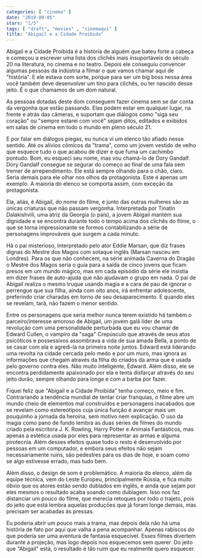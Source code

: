 ```yaml
---
categories: [ "cinema" ]
date: "2019-09-05"
stars: "1/5"
tags: [ "draft", "movies" , "cinemaqui" ]
title: "Abigail e a Cidade Proibida"
---
```

Abigail e a Cidade Proibida é a história de alguém que bateu forte a
cabeça e começou a escrever uma lista dos clichês mais insuportáveis
do século 20 na literatura, no cinema e no teatro. Depois ele conseguiu
convencer algumas pessoas da indústria a filmar o que vamos chamar
aqui de "história". E ele estava com sorte, porque para ser um big
boss nessa área você também deve desenvolver um tino para clichês,
ou ter nascido desse jeito. É o que chamamos de um dom natural.

As pessoas dotadas deste dom conseguem fazer cinema sem se dar conta
da vergonha que estão passando. Elas podem estar em qualquer lugar,
na frente e atrás das câmeras, e suportam que diálogos como "siga
seu coração" ou "sempre estarei com você" sejam ditos, editados e
exibidos em salas de cinema em todo o mundo em pleno século 21.

E por falar em diálogos piegas, eu nunca vi um elenco tão afiado nesse
sentido. Até os alívios cômicos da "trama", como um jovem vestido
de velho que esquece tudo o que acabou de dizer e que fuma um cachimbo
pontudo. Bom, eu esqueci seu nome, mas vou chamá-lo de Dory Gandalf. Dory
Gandalf consegue se segurar do começo ao final de uma fala sem tremer de
arrependimento. Ele está sempre olhando para o chão, claro. Seria demais
para ele olhar nos olhos da protagonista. Este é apenas um exemplo. A
maioria do elenco se comporta assim, com exceção da protagonista.

Ela, aliás, é Abigail, do nome do filme, e junto das outras mulheres
são as únicas criaturas que não passam vergonha. Interpretada por
Tinatin Dalakishvili, uma atriz da Georgia (o país), a jovem Abigail
mantém sua dignidade e se encontra durante todo o tempo acima dos
clichês do filme, o que se torna impressionante se formos contabilizando
a série de personagens improváveis que surgem a cada minuto.

Há o pai misterioso, interpretado pelo ator Eddie Marsan, que diz
frases dignas do Mestre dos Magos com sotaque inglês (Marsan nasceu em
Londres). Para os que não conhecem, na série animada Caverna do Dragão
o Mestre dos Magos seria o guia para a saída de cinco jovens que ficam
presos em um mundo mágico, mas em cada episódio da série ele insistia
em dizer frases de auto-ajuda que não ajudavam o grupo em nada. O pai de
Abigail realiza o mesmo truque usando magia e a cara de pau de ignorar o
perrengue que sua filha, ainda com oito anos, irá enfrentar adolescente,
preferindo criar charadas em torno de seu desaparecimento. E quando eles
se revelam, tarã, não fazem o menor sentido.

Entre os personagens que seria melhor nunca terem existido há também
o parceiro/interesse amoroso de Abigail, um jovem galã líder de
uma revolução com uma personalidade perturbada que eu vou chamar de
Edward Cullen, o vampiro da "saga" Crepúsculo que através de seus
atos psicóticos e possessivos assombrava a vida de sua amada Bella, a
ponto de se casar com ela e agredi-la na primeira noite juntos. Edward
está liderando uma revolta na cidade cercada pelo medo e por um muro,
mas ignora as informações que chegam através da filha do criados
da arma que é usada pelo governo contra eles. Não muito inteligente,
Edward. Além disso, ele se encontra perdidamente apaixonado por ela e
tenta disfarçar através do seu jeito durão, sempre olhando para longe
e com a barba por fazer.

Fiquei feliz que "Abigail e a Cidade Proibida" tenha começo, meio e
fim. Contrariando a tendência mundial de tentar criar franquias, o filme
abre um mundo cheio de elementos mal construídos e personagens inacabados
que se revelam como estereótipos cuja única função é avançar mais
um pouquinho a jornada da heroína, sem motivo nem explicação. O uso
da magia como pano de fundo lembra as duas séries de filmes do mundo
criado pela escritora J. K. Rowling, Harry Potter e Animais Fantásticos,
mas apenas a estética usada por eles para representar as armas e alguma
pirotecnia. Além desses efeitos quase todo o resto é desenvolvido por
pessoas em um computador, e embora seus efeitos não sejam necessariamente
ruins, são pedestres para os dias de hoje, e soam como se algo estivesse
errado, mas tudo bem.

Além disso, o design de som é problemático. A maioria do elenco, além
da equipe técnica, vem do Leste Europeu, principalmente Rússia, e fica
muito óbvio que os atores estão sendo dublados em inglês, e ainda que
sejam por eles mesmos o resultado acaba soando como dublagem. Isso nos faz
distanciar um pouco do filme, que merecia retoques por todo o trajeto,
pois do jeito que está lembra aquelas produções que já foram longe
demais, mas precisam ser acabadas às pressas.

Eu poderia abrir um pouco mais a trama, mas depois dela não há uma
história de fato por aqui que valha a pena acompanhar. Apenas rabiscos
do que poderia ser uma aventura de fantasia esquecível. Esses filmes
divertem durante a projeção, mas logo depois nos esquecemos sem
querer. Do jeito que "Abigail" está, o resultado é tão ruim que eu
realmente quero esquecer.
